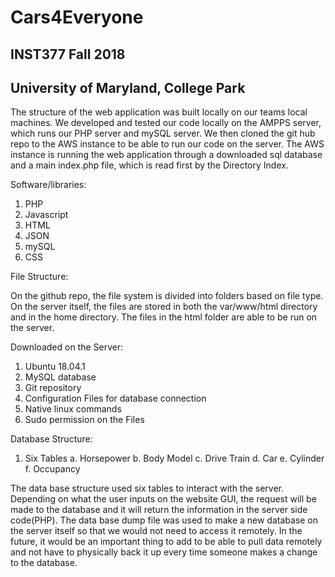 # Cars4Everyone
## INST377 Fall 2018
## University of Maryland, College Park

The structure of the web application was built locally on our teams local machines. We developed and tested our code locally on the AMPPS server, which runs our PHP server and mySQL server. We then cloned the git hub repo to the AWS instance to be able to run our code on the server. The AWS instance is running the web application through a downloaded sql database and a main index.php file, which is read first by the Directory Index.

Software/libraries:

1. PHP
2. Javascript
3. HTML
4. JSON
5. mySQL
6. CSS

File Structure:

On the github repo, the file system is divided into folders based on file type. On the server itself, the files are stored in both the var/www/html directory and in the home directory. The files in the html folder are able to be run on the server.

Downloaded on the Server:

1. Ubuntu 18.04.1
2. MySQL database
3. Git repository
4. Configuration Files for database connection
5. Native linux commands
6. Sudo permission on the Files

Database Structure:

1. Six Tables
  a. Horsepower
  b. Body Model
  c. Drive Train
  d. Car
  e. Cylinder
  f. Occupancy

The data base structure used six tables to interact with the server. Depending on what the user inputs on the website GUI, the request will be made to the database and it will return the information in the server side code(PHP). The data base dump file was used to make a new database on the server itself so that we would not need to access it remotely. In the future, it would be an important thing to add to be able to pull data remotely and not have to physically back it up every time someone makes a change to the database.
